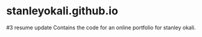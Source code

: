 # stanleyokali.github.io 
#3 resume update
Contains the code for an online portfolio for stanley okali.


